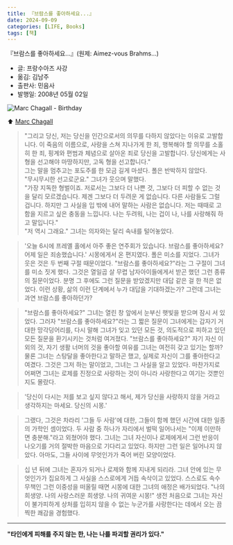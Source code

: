 ```yaml
---
title: 『브람스를 좋아하세요...』
date: 2024-09-09
categories: [LIFE, Books]
tags: [책]
---
```



『브람스를 좋아하세요...』(원제: Aimez-vous Brahms...)
- 글: 프랑수아즈 사강
- 옮김: 김남주
- 출판사: 민음사
- 발행일: 2008년 05월 02일


![Marc Chagall - Birthday](https://upload.wikimedia.org/wikipedia/commons/4/46/Marc_Chagall_The_Birthday_1915.png)

⬆️ [Marc Chagall](https://en.wikipedia.org/wiki/Marc_Chagall)


> "그리고 당신, 
> 저는 당신을 인간으로서의 의무를 다하지 않았다는 이유로 고발합니다. 
> 이 죽음의 이름으로, 
> 사랑을 스쳐 지나가게 한 죄, 
> 행복해야 할 의무를 소홀히 한 죄, 
> 핑계와 편범과 체념으로 살아온 죄로 
> 당신을 고발합니다. 
> 당신에게는 사형을 선고해야 마땅하지만, 
> 고독 형을 선고합니다."  
> 그는 말을 멈추고는 포도주를 한 모금 길게 마셨다. 
> 폴은 반박하지 않았다.  
> "무시무시한 선고로군요." 그녀가 웃으며 말했다.  
> "가장 지독한 형벌이죠. 
> 저로서는 그보다 더 나쁜 것, 
> 그보다 더 피할 수 없는 것을 달리 모르겠습니다. 
> 제겐 그보다 더 두려운 게 없습니다. 
> 다른 사람들도 그럴 겁니다. 
> 하지만 그 사실을 입 밖에 내어 말하는 사람은 없습니다. 
> 저는 때때로 고함을 지르고 싶은 충동을 느낍니다. 
> 나는 두려워, 나는 겁이 나, 나를 사랑해줘 하고 말입니다."  
> "저 역시 그래요." 
> 그녀는 의자와는 달리 속내를 털어놓았다.

> '오늘 6시에 프레옐 홀에서 아주 좋은 연주회가 있습니다. 
> 브람스를 좋아하세요? 
> 어제 일은 죄송했습니다.' 
> 시몽에게서 온 편지였다. 
> 폴은 미소를 지었다. 
> 그녀가 웃은 것은 두 번째 구절 때문이었다. 
> "브람스를 좋아하세요?"라는 그 구절이 그녀를 미소 짓게 했다. 
> 그것은 열일곱 살 무렵 남자아이들에게서 받곤 했던 그런 종류의 질문이었다. 
> 분명 그 후에도 그런 질문을 받았겠지만 대답 같은 걸 한 적은 없었다. 
> 이런 상황, 삶의 이런 단계에서 누가 대답을 기대하겠는가? 
> 그런데 그녀는 과연 브람스를 좋아하던가? 

> "브람스를 좋아하세요?" 
> 그녀는 열린 창 앞에서 눈부신 햇빛을 받으며 잠시 서 있었다. 
> 그러자 "브람스를 좋아하세요?"라는 그 짧은 질문이 
> 그녀에게는 갑자기 거대한 망각덩어리를, 
> 다시 말해 그녀가 잊고 있던 모든 것, 
> 의도적으로 피하고 있던 모든 질문을 환기시키는 것처럼 여겨졌다. 
> "브람스를 좋아하세요?" 
> 자기 자신 이외의 것, 자기 생활 너머의 것을 좋아할 여유를 
> 그녀는 여전히 갖고 있기는 할까? 
> 물론 그녀는 스탕달을 좋아한다고 말하곤 했고, 
> 실제로 자신이 그를 좋아한다고 여겼다. 
> 그것은 그저 하는 말이었고, 
> 그녀는 그 사실을 알고 있었다. 
> 마찬가지로 어쩌면 그녀는 로제를 진정으로 사랑하는 것이 아니라 
> 사랑한다고 여기는 것뿐인지도 몰랐다. 

> '당신이 다시는 저를 보고 싶지 않다고 해서, 
> 제가 당신을 사랑하지 않을 거라고 생각하지는 마세요. 
> 당신의 시몽.'

>그랬다, 그것은 차라리 
>'그들 두 사람'에 대한, 그들이 함께 했던 시간에 대한 일종의 가학인 셈이었다. 
>두 사람 중 하나가 자리에서 벌떡 일어나서는 
>"이제 이만하면 충분해."라고 외쳤어야 했다. 
>그녀는 그녀 자신이나 로제에게서 그런 반응이 나오기를 
>거의 절박한 마음으로 기다리고 있었다. 
>하지만 그런 일은 일어나지 않았다. 
>아마도, 그들 사이에 무엇인가가 죽어 버린 모양이었다. 

>십 년 뒤에 그녀는 혼자가 되거나 로제와 함께 지내게 되리라. 
>그녀 안에 있는 무엇인가가 
>집요하게 그 사실을 스스로에게 거듭 속삭이고 있었다. 
>스스로도 속수무책인 그런 이중성을 떠올릴 때면 
>시몽에 대한 그녀의 애정은 배가되었다. 
>"나의 희생양. 나의 사랑스러운 희생양. 나의 귀여운 시몽!" 
>생전 처음으로 그녀는 
>자신이 불가피하게 상처를 입히지 않을 수 없는 누군가를 사랑한다는 데에서 오는 
>끔찍한 쾌감을 경험했다.


---


**"타인에게 피해를 주지 않는 한, 나는 나를 파괴할 권리가 있다."**
